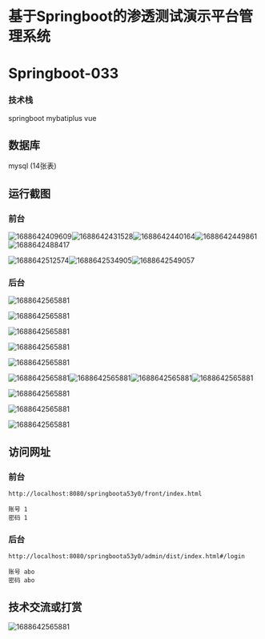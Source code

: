 

# 基于Springboot的渗透测试演示平台管理系统

# Springboot-033

### 技术栈

 springboot mybatiplus vue

## 数据库

mysql (14张表)



## 运行截图

### 前台

![1688642409609](./images/1.jpg)![1688642431528](./images/2.jpg)![1688642440164](./images/3.jpg)![1688642449861](./images/4.jpg)![1688642488417](./images/5.jpg)

![1688642512574](./images/6.jpg)![1688642534905](./images/7.jpg)![1688642549057](./images/8.jpg)

### 后台

![1688642565881](./images/9.jpg)

![1688642565881](./images/10.jpg)

![1688642565881](./images/11.jpg)

![1688642565881](./images/12.jpg)

![1688642565881](./images/13.jpg)

![1688642565881](./images/14.jpg)![1688642565881](./images/15.jpg)![1688642565881](./images/17.jpg)![1688642565881](./images/16.jpg)



![1688642565881](./images/18.jpg)

![1688642565881](./images/19.jpg)

![1688642565881](./images/20.jpg)



## 访问网址

### 前台

```
http://localhost:8080/springboota53y0/front/index.html

账号 1
密码 1
```

### 后台

```
http://localhost:8080/springboota53y0/admin/dist/index.html#/login

账号 abo
密码 abo
```



##  技术交流或打赏

![1688642565881](./images/vx.jpg)